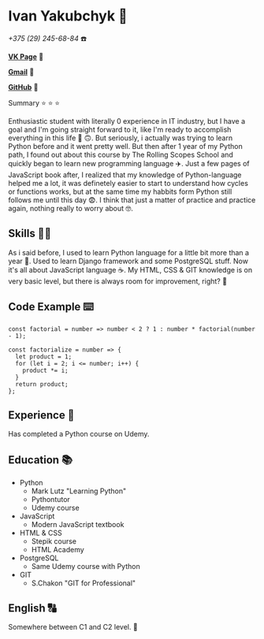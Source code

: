 # Ivan Yakubchyk 🖖

*+375 (29) 245-68-84* ☎️

[**VK Page**](https://vk.com/vanqubeee) 🧑

[**Gmail**](vanqube@gmail.com) 📧

[**GitHub**](https://github.com/VanQube) 🤖

Summary ⭐ ⭐ ⭐

Enthusiastic student with literally 0 experience in IT industry, but I have a goal and I'm going straight forward to it, 
like I'm ready to accomplish everything in this life 😤 🙃. 
But seriously, i actually was trying to learn Python before and it went pretty well. 
But then after 1 year of my Python path, I found out about this course by The Rolling Scopes School and quickly began to learn new programming language ✈️. 
Just a few pages of JavaScript book after, I realized that my knowledge of Python-language helped me a lot, 
it was definetely easier to start to understand how cycles or functions works, but at the same time my habbits form Python still follows me until this day 😨. 
I think that just a matter of practice and practice again, nothing really to worry about 🤓.

## Skills 🧑‍💻
As i said before, I used to learn Python language for a little bit more than a year 🐍. 
Used to learn Django framework and some PostgreSQL stuff. Now it's all about JavaScript language ☕. My HTML, CSS & GIT knowledge is on very basic level, but there is always room for improvement, right? 🤔

## Code Example ⌨️

```
const factorial = number => number < 2 ? 1 : number * factorial(number - 1);

const factorialize = number => {
  let product = 1;
  for (let i = 2; i <= number; i++) {
    product *= i;
  }
  return product;
};
```

## Experience 👴

Has completed a Python course on Udemy.

## Education 📚

* Python
  * Mark Lutz "Learning Python"
  * Pythontutor
  * Udemy course
* JavaScript
  * Modern JavaScript textbook
* HTML & CSS
  * Stepik course
  * HTML Academy
* PostgreSQL
  * Same Udemy course with Python
* GIT
  * S.Chakon "GIT for Professional"

## English 🔠
Somewhere between C1 and C2 level. 🏫
